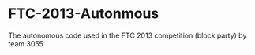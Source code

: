 FTC-2013-Autonmous
==================

The autonomous code used in the FTC 2013 competition (block party) by team 3055
